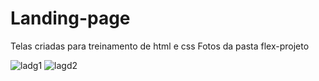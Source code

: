 # Landing-page
Telas criadas para treinamento de html e css
Fotos da pasta flex-projeto

![ladg1](https://user-images.githubusercontent.com/88516203/176773196-b5ab6bc4-8154-41dd-8a0b-0d04e18d596e.jpg)
![lagd2](https://user-images.githubusercontent.com/88516203/176773199-27a6a033-5fc6-46d3-88fd-2a366837b7a8.jpeg)
